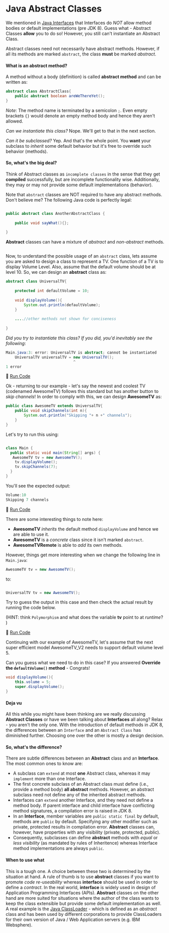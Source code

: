 # Java Abstract Classes


We mentioned in [Java Interfaces](Java-Interfaces) that Interfaces do _NOT_ allow method bodies or default implementations (pre JDK 8). Guess what - Abstract Classes **allow** you to do so! However, you still can't instantiate an Abstract Class. 

Abstract classes need not necessarily have abstract methods. However, if all its methods are marked `abstract`, the class **must** be marked _abstract_.

#### What is an abstract method?

A method without a body (definition) is called **abstract method** and can be written as:

```java
abstract class AbstractClass{
	public abstract boolean areWeThereYet();
}

```

_Note_: The method name is terminated by a semicolon `;`. Even empty brackets `{}` would denote an empty method body and hence they aren't allowed.

_Can we instantiate this class?_ Nope. We'll get to that in the next section.

_Can it be subclassed?_ Yep. And that's the whole point. You **want** your subclass to _inherit_ some default behavior but it's free to override such behavior (methods). 

#### So, what's the big deal?

Think of Abstract classes as `incomplete classes` in the sense that they get **compiled** successfully, but are incomplete functionality wise. Additionally, they may or may not provide some default implementations (behavior). 

Note that `abstract` classes are NOT required to have any abstract methods. Don't believe me? The following Java code is perfectly legal:

```java

public abstract class AnotherAbstractClass {
    
    public void sayWhat(){};
    
}

```

**Abstract** classes can have a mixture of _abstract_ and _non-abstract_ methods.

```java


```



Now, to understand the possible usage of an `abstract` class, lets assume you are asked to design a class to represent a TV. One function of a TV is to display Volume Level. Also, assume that the default volume should be at level 10. So, we can design an **abstract** class as:

```java
abstract class UniversalTV{
	
	protected int defaultVolume = 10;
	
	void displayVolume(){
		System.out.println(defaultVolume);
	}
    
    ....//other methods not shown for conciseness
	
}
```

_Did you try to instantiate this class? If you did, you'd inevitably see the following_:

```java
Main.java:3: error: UniversalTV is abstract; cannot be instantiated
    UniversalTV universalTV = new UniversalTV();
                              ^
1 error
```

:rocket: [Run Code](https://repl.it/CWL9/1)

Ok - returning to our example - let's say the newest and coolest TV (codenamed AwesomeTV) follows this standard but has another button to _skip channels_! In order to comply with this, we can design **AwesomeTV** as:


```java
public class AwesomeTV extends UniversalTV{
	public void skipChannels(int n){
        System.out.println("Skipping "+ n +" channels");
    }
}

```

Let's try to run this using:

```java

class Main {
  public static void main(String[] args) {
   AwesomeTV tv = new AwesomeTV();
    tv.displayVolume();
    tv.skipChannels(7);
  }
}
```

You'll see the expected output:

```java
Volume:10
Skipping 7 channels
```

:rocket: [Run Code](https://repl.it/CWLf/0)

There are some interesting things to note here:

* **AwesomeTV** _inherits_ the default method `displayVolume` and hence we are able to use it.
* **AwesomeTV** is a _concrete_ class since it isn't marked `abstract`.
* **AwesomeTVRemote** is able to _add_ its own methods.

However, things get more interesting when we change the following line in `Main.java`:

```java
AwesomeTV tv = new AwesomeTV();
```

to:

```java

UniversalTV tv = new AwesomeTV();

```

Try to guess the output in this case and then check the actual result by running the code below.

(HINT: think `Polymorphism` and what does the variable **tv** point to at _runtime_? )

:rocket: [Run Code](https://repl.it/CWLg/0)


Continuing with our example of AwesomeTV, let's assume that the next super efficient model AwesomeTV_V2 needs to support default volume level 5.

Can you guess what we need to do in this case? If you answered **Override the `defaultVolume()` method** - Congrats!

```java
void displayVolume(){
    this.volume = 5;
    super.displayVolume();
}
```

#### Deja vu

All this while you might have been thinking are we really discussing **Abstract Classes** or have we been talking about **Interfaces** all along? Relax - you aren't the only one. With the introduction of default methods in JDK 8, the differences between an `Interface` and an `Abstract Class` has diminished further.  Choosing one over the other is mostly a design decision. 

#### So, what's the difference?

There are subtle differences between an **Abstract** class and an **Interface**. The most common ones to know are:

* A subclass can `extend` at most **one** Abstract class, whereas it may `implement` more than one Interface.
* The first concrete subclass of an Abstract class must define (i.e., provide a method body) **all abstract** methods. However, an abstract subclass need not define any of the inherited abstract methods.
* Interfaces can `extend` another Interface, and they need not define a method body. If parent interface and child interface have conflicting method signatures, a compilation error is raised in JDK 8.
* In an **Interface**, member variables are `public static final` by default, methods are  `public` by default. Specifying any other modifier such as private, protected results in compilation error. **Abstract** classes can, however, have properties with any visibility (private, protected, public).
* Consequently, subclasses can define **abstract** methods with _equal_ or _less visibility_ (as mandated by rules of Inheritence) whereas Interface method implementations are always `public`. 


#### When to use what

This is a tough one. A choice between these two is determined by the situation at hand. A rule of thumb is to use **abstract** classes if you want to promote _code re-useability_ whereas **interface** should be used in order to define a _contract_. In the real world, **interface** is widely used in design of Application Programming Interfaces (APIs). **Abstract** classes on the other hand are more suited for situations where the author of the class wants to keep the class extensible but provide some default implementation as well. A real example is the [Java ClassLoader](http://grepcode.com/file/repository.grepcode.com/java/root/jdk/openjdk/6-b14/java/lang/ClassLoader.java) - which is defined as an _abstract_ class and has been used by different corporations to provide ClassLoaders for their own version of Java / Web Application servers (e.g. IBM Websphere).
